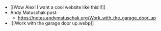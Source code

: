 - [[Wow Alex! I want a cool website like this!!!]]
- Andy Matuschak post:
	- https://notes.andymatuschak.org/Work_with_the_garage_door_up
- ![[Work with the garage door up.webp]]